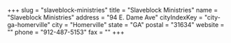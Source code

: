 +++
slug = "slaveblock-ministries"
title = "Slaveblock Ministries"
name = "Slaveblock Ministries"
address = "94 E. Dame Ave"
cityIndexKey = "city-ga-homerville"
city = "Homerville"
state = "GA"
postal = "31634"
website = ""
phone = "912-487-5153"
fax = ""
+++
